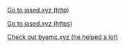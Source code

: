 [Go to jased.xyz (http)](http://jased.xyz/)

[Go to jased.xyz (https)](https://jased.xyz/)

[Check out byemc.xyz (he helped a lot)](https://www.byemc.xyz/)
